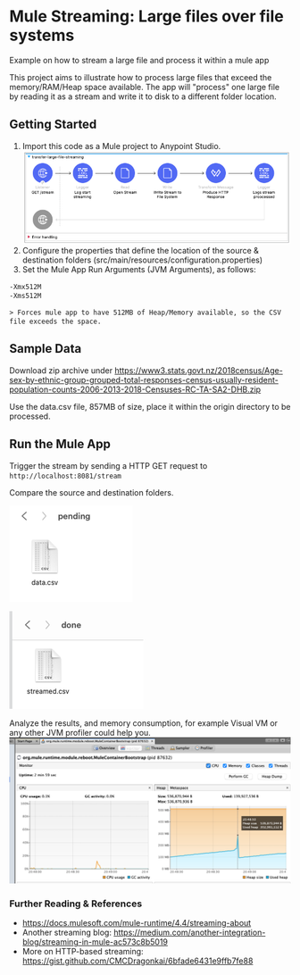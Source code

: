 # Mule Streaming: Large files over file systems
Example on how to stream a large file and process it within a mule app

This project aims to illustrate how to process large files that exceed the memory/RAM/Heap space available. The app will "process" one large file by reading it as a stream and write it to disk to a different folder location.

## Getting Started

1. Import this code as a Mule project to Anypoint Studio.
![Mule Flow Implementation](images/flow-implementation.png)
2. Configure the properties that define the location of the source & destination folders (src/main/resources/configuration.properties)
3. Set the Mule App Run Arguments (JVM Arguments), as follows:
```
-Xmx512M
-Xms512M 
```

 	> Forces mule app to have 512MB of Heap/Memory available, so the CSV file exceeds the space.

## Sample Data
Download zip archive under https://www3.stats.govt.nz/2018census/Age-sex-by-ethnic-group-grouped-total-responses-census-usually-resident-population-counts-2006-2013-2018-Censuses-RC-TA-SA2-DHB.zip

Use the data.csv file, 857MB of size, place it within the origin directory to be processed.


## Run the Mule App
Trigger the stream by sending a HTTP GET request to ```http://localhost:8081/stream```

Compare the source and destination folders.

![source folder](images/source.png)

![destination folder](images/destination.png)

Analyze the results, and memory consumption, for example Visual VM or any other JVM profiler could help you.
![memory results](images/memory-consumption.png)


### Further Reading & References
- https://docs.mulesoft.com/mule-runtime/4.4/streaming-about
- Another streaming blog: https://medium.com/another-integration-blog/streaming-in-mule-ac573c8b5019
- More on HTTP-based streaming: https://gist.github.com/CMCDragonkai/6bfade6431e9ffb7fe88
